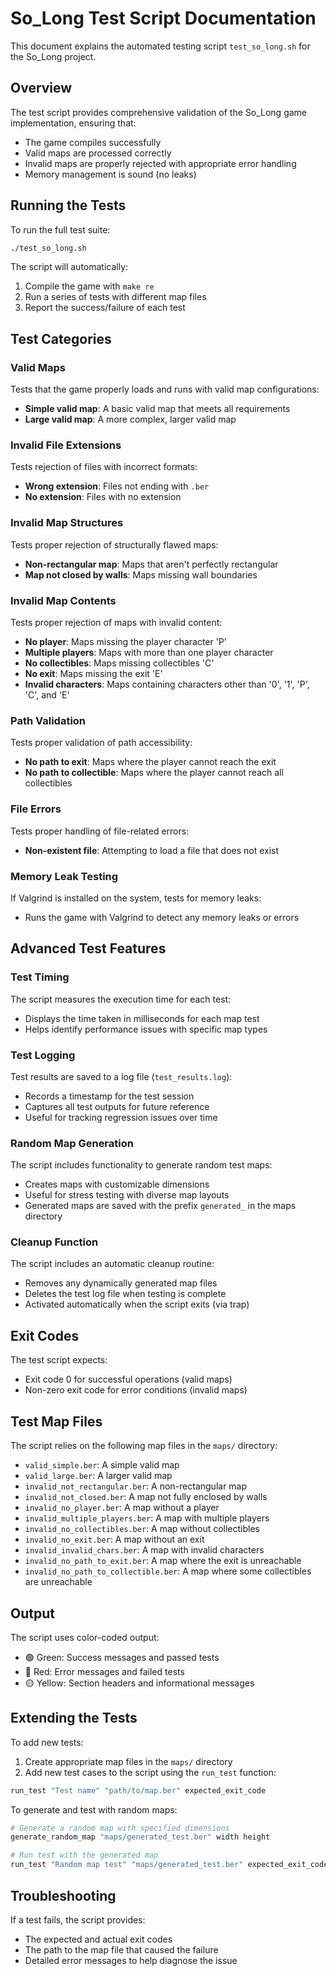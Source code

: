 # So_Long Test Script Documentation

This document explains the automated testing script `test_so_long.sh` for the So_Long project.

## Overview

The test script provides comprehensive validation of the So_Long game implementation, ensuring that:
- The game compiles successfully
- Valid maps are processed correctly
- Invalid maps are properly rejected with appropriate error handling
- Memory management is sound (no leaks)

## Running the Tests

To run the full test suite:

```bash
./test_so_long.sh
```

The script will automatically:
1. Compile the game with `make re`
2. Run a series of tests with different map files
3. Report the success/failure of each test

## Test Categories

### Valid Maps
Tests that the game properly loads and runs with valid map configurations:
- **Simple valid map**: A basic valid map that meets all requirements
- **Large valid map**: A more complex, larger valid map

### Invalid File Extensions
Tests rejection of files with incorrect formats:
- **Wrong extension**: Files not ending with `.ber`
- **No extension**: Files with no extension

### Invalid Map Structures
Tests proper rejection of structurally flawed maps:
- **Non-rectangular map**: Maps that aren't perfectly rectangular
- **Map not closed by walls**: Maps missing wall boundaries

### Invalid Map Contents
Tests proper rejection of maps with invalid content:
- **No player**: Maps missing the player character 'P'
- **Multiple players**: Maps with more than one player character
- **No collectibles**: Maps missing collectibles 'C'
- **No exit**: Maps missing the exit 'E'
- **Invalid characters**: Maps containing characters other than '0', '1', 'P', 'C', and 'E'

### Path Validation
Tests proper validation of path accessibility:
- **No path to exit**: Maps where the player cannot reach the exit
- **No path to collectible**: Maps where the player cannot reach all collectibles

### File Errors
Tests proper handling of file-related errors:
- **Non-existent file**: Attempting to load a file that does not exist

### Memory Leak Testing
If Valgrind is installed on the system, tests for memory leaks:
- Runs the game with Valgrind to detect any memory leaks or errors

## Advanced Test Features

### Test Timing
The script measures the execution time for each test:
- Displays the time taken in milliseconds for each map test
- Helps identify performance issues with specific map types

### Test Logging
Test results are saved to a log file (`test_results.log`):
- Records a timestamp for the test session
- Captures all test outputs for future reference
- Useful for tracking regression issues over time

### Random Map Generation
The script includes functionality to generate random test maps:
- Creates maps with customizable dimensions
- Useful for stress testing with diverse map layouts
- Generated maps are saved with the prefix `generated_` in the maps directory

### Cleanup Function
The script includes an automatic cleanup routine:
- Removes any dynamically generated map files
- Deletes the test log file when testing is complete
- Activated automatically when the script exits (via trap)

## Exit Codes

The test script expects:
- Exit code 0 for successful operations (valid maps)
- Non-zero exit code for error conditions (invalid maps)

## Test Map Files

The script relies on the following map files in the `maps/` directory:
- `valid_simple.ber`: A simple valid map
- `valid_large.ber`: A larger valid map
- `invalid_not_rectangular.ber`: A non-rectangular map
- `invalid_not_closed.ber`: A map not fully enclosed by walls
- `invalid_no_player.ber`: A map without a player
- `invalid_multiple_players.ber`: A map with multiple players
- `invalid_no_collectibles.ber`: A map without collectibles
- `invalid_no_exit.ber`: A map without an exit
- `invalid_invalid_chars.ber`: A map with invalid characters
- `invalid_no_path_to_exit.ber`: A map where the exit is unreachable
- `invalid_no_path_to_collectible.ber`: A map where some collectibles are unreachable

## Output

The script uses color-coded output:
- 🟢 Green: Success messages and passed tests
- 🔴 Red: Error messages and failed tests
- 🟡 Yellow: Section headers and informational messages

## Extending the Tests

To add new tests:
1. Create appropriate map files in the `maps/` directory
2. Add new test cases to the script using the `run_test` function:
```bash
run_test "Test name" "path/to/map.ber" expected_exit_code
```

To generate and test with random maps:
```bash
# Generate a random map with specified dimensions
generate_random_map "maps/generated_test.ber" width height

# Run test with the generated map
run_test "Random map test" "maps/generated_test.ber" expected_exit_code
```

## Troubleshooting

If a test fails, the script provides:
- The expected and actual exit codes
- The path to the map file that caused the failure
- Detailed error messages to help diagnose the issue